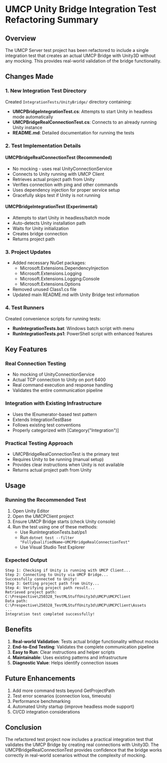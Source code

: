 # UMCP Unity Bridge Integration Test Refactoring Summary

## Overview
The UMCP Server test project has been refactored to include a single integration test that creates an actual UMCP Bridge with Unity3D without any mocking. This provides real-world validation of the bridge functionality.

## Changes Made

### 1. New Integration Test Directory
Created `IntegrationTests/UnityBridge/` directory containing:

- **UMCPBridgeIntegrationTest.cs**: Attempts to start Unity in headless mode automatically
- **UMCPBridgeRealConnectionTest.cs**: Connects to an already running Unity instance
- **README.md**: Detailed documentation for running the tests

### 2. Test Implementation Details

#### UMCPBridgeRealConnectionTest (Recommended)
- No mocking - uses real UnityConnectionService
- Connects to Unity running with UMCP Client
- Retrieves actual project path from Unity
- Verifies connection with ping and other commands
- Uses dependency injection for proper service setup
- Gracefully skips test if Unity is not running

#### UMCPBridgeIntegrationTest (Experimental)
- Attempts to start Unity in headless/batch mode
- Auto-detects Unity installation path
- Waits for Unity initialization
- Creates bridge connection
- Returns project path

### 3. Project Updates
- Added necessary NuGet packages:
  - Microsoft.Extensions.DependencyInjection
  - Microsoft.Extensions.Logging
  - Microsoft.Extensions.Logging.Console
  - Microsoft.Extensions.Options
- Removed unused Class1.cs file
- Updated main README.md with Unity Bridge test information

### 4. Test Runners
Created convenience scripts for running tests:
- **RunIntegrationTests.bat**: Windows batch script with menu
- **RunIntegrationTests.ps1**: PowerShell script with enhanced features

## Key Features

### Real Connection Testing
- No mocking of UnityConnectionService
- Actual TCP connection to Unity on port 6400
- Real command execution and response handling
- Validates the entire communication pipeline

### Integration with Existing Infrastructure
- Uses the IEnumerator-based test pattern
- Extends IntegrationTestBase
- Follows existing test conventions
- Properly categorized with [Category("Integration")]

### Practical Testing Approach
- UMCPBridgeRealConnectionTest is the primary test
- Requires Unity to be running (manual setup)
- Provides clear instructions when Unity is not available
- Returns actual project path from Unity

## Usage

### Running the Recommended Test
1. Open Unity Editor
2. Open the UMCPClient project
3. Ensure UMCP Bridge starts (check Unity console)
4. Run the test using one of these methods:
   - Use RunIntegrationTests.bat/ps1
   - Run `dotnet test --filter "FullyQualifiedName~UMCPBridgeRealConnectionTest"`
   - Use Visual Studio Test Explorer

### Expected Output
```
Step 1: Checking if Unity is running with UMCP Client...
Step 2: Connecting to Unity via UMCP Bridge...
Successfully connected to Unity!
Step 3: Getting project path from Unity...
Step 4: Verifying project path result...
Retrieved project path: C:\Prespective\250328_TestMLStuffUnity3d\UMCP\UMCPClient
Data path: C:\Prespective\250328_TestMLStuffUnity3d\UMCP\UMCPClient\Assets
...
Integration test completed successfully!
```

## Benefits

1. **Real-world Validation**: Tests actual bridge functionality without mocks
2. **End-to-End Testing**: Validates the complete communication pipeline
3. **Easy to Run**: Clear instructions and helper scripts
4. **Maintainable**: Uses existing patterns and infrastructure
5. **Diagnostic Value**: Helps identify connection issues

## Future Enhancements

1. Add more command tests beyond GetProjectPath
2. Test error scenarios (connection loss, timeouts)
3. Performance benchmarking
4. Automated Unity startup (improve headless mode support)
5. CI/CD integration considerations

## Conclusion

The refactored test project now includes a practical integration test that validates the UMCP Bridge by creating real connections with Unity3D. The UMCPBridgeRealConnectionTest provides confidence that the bridge works correctly in real-world scenarios without the complexity of mocking.
